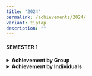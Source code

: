 ```yaml
---
title: "2024"
permalink: /achievements/2024/
variant: tiptap
description: ""
---
```

<h4><strong>SEMESTER 1</strong></h4>
<div data-type="detailGroup" class="isomer-accordion isomer-accordion-white">
<details class="isomer-details">
<summary><strong>Achievement by Group</strong>
</summary>
<div data-type="detailsContent" class="isomer-details-content">
<p></p>
<table style="minWidth: 75px">
<colgroup>
<col>
<col>
<col>
</colgroup>
<tbody>
<tr>
<th rowspan="1" colspan="1">
<p>Competition</p>
</th>
<th rowspan="1" colspan="1">
<p>Dept/CCA</p>
</th>
<th rowspan="1" colspan="1">
<p>Achievement</p>
</th>
</tr>
<tr>
<td rowspan="2" colspan="1">
<p>National School Games&nbsp; (NSG)&nbsp;</p>
</td>
<td rowspan="1" colspan="1">
<p>Volleyball
<br>(Senior Boys)</p>
</td>
<td rowspan="1" colspan="1">
<p>16th out of 28
<br>
</p>
</td>
</tr>
<tr>
<td rowspan="1" colspan="1">
<p>Volleyball
<br>(Senior Girls)</p>
</td>
<td rowspan="1" colspan="1">
<p>15th&nbsp; out of 31</p>
</td>
</tr>
<tr>
<td rowspan="1" colspan="1">
<p>National School Games&nbsp;(NSG)</p>
</td>
<td rowspan="1" colspan="1">
<p>Softball
<br>(Senior Boys)</p>
</td>
<td rowspan="1" colspan="1">
<p>3rd in Position
<br>(Pool A)</p>
</td>
</tr>
<tr>
<td rowspan="1" colspan="1">
<p>Company award 2023</p>
</td>
<td rowspan="1" colspan="1">
<p>Girls' Brigade
<br>41st Coy</p>
</td>
<td rowspan="1" colspan="1">
<p>Gold</p>
</td>
</tr>
<tr>
<td rowspan="1" colspan="1">
<p>Singapore Youth Festival Arts Presentation</p>
</td>
<td rowspan="1" colspan="1">
<p>International Dance&nbsp;</p>
</td>
<td rowspan="1" colspan="1">
<p>Accomplishment&nbsp;</p>
</td>
</tr>
<tr>
<td rowspan="1" colspan="1">
<p>Singapore Youth Festival Arts Presentation</p>
</td>
<td rowspan="1" colspan="1">
<p>Choir</p>
</td>
<td rowspan="1" colspan="1">
<p>Distinction</p>
</td>
</tr>
<tr>
<td rowspan="1" colspan="1">
<p>Singapore Youth Festival Arts Presentation</p>
</td>
<td rowspan="1" colspan="1">
<p>Guzheng</p>
</td>
<td rowspan="1" colspan="1">
<p>Distinction</p>
</td>
</tr>
<tr>
<td rowspan="1" colspan="1">
<p>Singapore Youth Festival Arts Presentation</p>
</td>
<td rowspan="1" colspan="1">
<p>AngKlung&nbsp;</p>
</td>
<td rowspan="1" colspan="1">
<p>Distinction</p>
</td>
</tr>
<tr>
<td rowspan="1" colspan="1">
<p>Wits &amp; Words: Inter-school Debate Champion 2024&nbsp;</p>
</td>
<td rowspan="1" colspan="1">
<p>Primary 5 &amp; 6
<br>Debate Team
<br>
<br>
</p>
</td>
<td rowspan="1" colspan="1">
<p>Participation</p>
</td>
</tr>
</tbody>
</table>
</div>
</details>
<details class="isomer-details">
<summary><strong>Achievement by Individuals</strong>
</summary>
<div data-type="detailsContent" class="isomer-details-content">
<p>Table</p>
<table style="minWidth: 75px">
<colgroup>
<col>
<col>
<col>
</colgroup>
<tbody>
<tr>
<th rowspan="1" colspan="1">
<p>Competition</p>
</th>
<th rowspan="1" colspan="1">
<p>Names</p>
</th>
<th rowspan="1" colspan="1">
<p>Achievement</p>
</th>
</tr>
<tr>
<td rowspan="1" colspan="1">
<p>Tamil Language Competition</p>
</td>
<td rowspan="1" colspan="1">
<p>Saravanan Ponnavvi</p>
</td>
<td rowspan="1" colspan="1">
<p>One Of The Top 6 Entries</p>
</td>
</tr>
<tr>
<td rowspan="1" colspan="1">
<p>Boys' Brigade 69 -
<br>Best Boy Award&nbsp; 2024</p>
</td>
<td rowspan="1" colspan="1">
<p>Dorotheus Koh Chian Yee</p>
</td>
<td rowspan="1" colspan="1">
<p>Honourable Award For Boys' Brigade</p>
</td>
</tr>
<tr>
<td rowspan="2" colspan="1">
<p>Junior Brigadier Brooch</p>
</td>
<td rowspan="1" colspan="1">
<p>Seow Jiaxuan</p>
</td>
<td rowspan="1" colspan="1">
<p>Honourable Award For Girls' Brigade</p>
</td>
</tr>
<tr>
<td rowspan="1" colspan="1">
<p>Seow Jiaqi</p>
</td>
<td rowspan="1" colspan="1">
<p>Honourable Award For Girls' Brigade</p>
</td>
</tr>
<tr>
<td rowspan="5" colspan="1">
<p>National Chinese Challenge 2024</p>
</td>
<td rowspan="1" colspan="1">
<p>Tan Jun Han</p>
</td>
<td rowspan="1" colspan="1">
<p>Individual Outstanding Performance Award</p>
</td>
</tr>
<tr>
<td rowspan="1" colspan="1">
<p>Sam Hao Yu</p>
</td>
<td rowspan="1" colspan="1">
<p>Participation</p>
</td>
</tr>
<tr>
<td rowspan="1" colspan="1">
<p>Jayden Rex Xu Zichen</p>
</td>
<td rowspan="1" colspan="1">
<p>Participation</p>
</td>
</tr>
<tr>
<td rowspan="1" colspan="1">
<p>Seng Ming En</p>
</td>
<td rowspan="1" colspan="1">
<p>Participation</p>
</td>
</tr>
<tr>
<td rowspan="1" colspan="1">
<p>Jiang Dongchen</p>
</td>
<td rowspan="1" colspan="1">
<p>Participation</p>
</td>
</tr>
<tr>
<td rowspan="12" colspan="1">
<p>Tirukkural Vizha 2024 (Poem Recitation)</p>
</td>
<td rowspan="1" colspan="1">
<p>Ramamoorthi Harshini</p>
</td>
<td rowspan="1" colspan="1">
<p>1st Prize</p>
</td>
</tr>
<tr>
<td rowspan="1" colspan="1">
<p>Kadar Meera Falisha</p>
</td>
<td rowspan="1" colspan="1">
<p>2nd Prize</p>
</td>
</tr>
<tr>
<td rowspan="1" colspan="1">
<p>Chandrasekar Deekshita</p>
</td>
<td rowspan="1" colspan="1">
<p>Motivational Award</p>
</td>
</tr>
<tr>
<td rowspan="1" colspan="1">
<p>Kamatchinathan Manish</p>
</td>
<td rowspan="1" colspan="1">
<p>Motivational Award</p>
</td>
</tr>
<tr>
<td rowspan="1" colspan="1">
<p>Dayanithi Karthikeyan</p>
</td>
<td rowspan="1" colspan="1">
<p>Participation</p>
</td>
</tr>
<tr>
<td rowspan="1" colspan="1">
<p>Stalin Kiran Jeevakaniyan</p>
</td>
<td rowspan="1" colspan="1">
<p>Participation</p>
</td>
</tr>
<tr>
<td rowspan="1" colspan="1">
<p>Saravanan Ponnavvi</p>
</td>
<td rowspan="1" colspan="1">
<p>Participation</p>
</td>
</tr>
<tr>
<td rowspan="1" colspan="1">
<p>Selvadurai Sahana</p>
</td>
<td rowspan="1" colspan="1">
<p>Participation</p>
</td>
</tr>
<tr>
<td rowspan="1" colspan="1">
<p>Balakumar Rathisornam</p>
</td>
<td rowspan="1" colspan="1">
<p>Participation</p>
</td>
</tr>
<tr>
<td rowspan="1" colspan="1">
<p>Subburaman Abinaya</p>
</td>
<td rowspan="1" colspan="1">
<p>Participation</p>
</td>
</tr>
<tr>
<td rowspan="1" colspan="1">
<p>Saleem Sharleez Fathima</p>
</td>
<td rowspan="1" colspan="1">
<p>Participation</p>
</td>
</tr>
<tr>
<td rowspan="1" colspan="1">
<p>Saravanakumar Swethasri</p>
</td>
<td rowspan="1" colspan="1">
<p>Participation</p>
</td>
</tr>
<tr>
<td rowspan="5" colspan="1">
<p>Tamil Language Competition 2024</p>
</td>
<td rowspan="1" colspan="1">
<p>Prabu David Maharajan</p>
</td>
<td rowspan="1" colspan="1">
<p>Participation</p>
</td>
</tr>
<tr>
<td rowspan="1" colspan="1">
<p>Lakshitha Vijayan</p>
</td>
<td rowspan="1" colspan="1">
<p>Participation</p>
</td>
</tr>
<tr>
<td rowspan="1" colspan="1">
<p>Parasuraman Shai Vaedhaanth</p>
</td>
<td rowspan="1" colspan="1">
<p>Participation</p>
</td>
</tr>
<tr>
<td rowspan="1" colspan="1">
<p>Kavin Balaji</p>
</td>
<td rowspan="1" colspan="1">
<p>Participation</p>
</td>
</tr>
<tr>
<td rowspan="1" colspan="1">
<p>Sarah Musfirah Binte Abdul Aziz</p>
</td>
<td rowspan="1" colspan="1">
<p>Participation</p>
</td>
</tr>
<tr>
<td rowspan="4" colspan="1">
<p>Spelling Bee 2024</p>
</td>
<td rowspan="1" colspan="1">
<p>Saravanan Ponnavvi</p>
</td>
<td rowspan="1" colspan="1">
<p>1st Round</p>
</td>
</tr>
<tr>
<td rowspan="1" colspan="1">
<p>Kamatchinathan Manish</p>
</td>
<td rowspan="1" colspan="1">
<p>1st Round</p>
</td>
</tr>
<tr>
<td rowspan="1" colspan="1">
<p>Srinivasan Suhanasri</p>
</td>
<td rowspan="1" colspan="1">
<p>1st Round</p>
</td>
</tr>
<tr>
<td rowspan="1" colspan="1">
<p>Shakthi Yogi Elamaran</p>
</td>
<td rowspan="1" colspan="1">
<p>1st Round</p>
</td>
</tr>
<tr>
<td rowspan="4" colspan="1">
<p>Chinnanchiru Mago 2024</p>
</td>
<td rowspan="1" colspan="1">
<p>Chellasamy Dharun</p>
</td>
<td rowspan="1" colspan="1">
<p>2nd Round &amp;
<br>Special Prize</p>
</td>
</tr>
<tr>
<td rowspan="1" colspan="1">
<p>Raman Sagana</p>
</td>
<td rowspan="1" colspan="1">
<p>2nd Round</p>
</td>
</tr>
<tr>
<td rowspan="1" colspan="1">
<p>Sadhana Lakshmanan</p>
</td>
<td rowspan="1" colspan="1">
<p>2nd Round</p>
</td>
</tr>
<tr>
<td rowspan="1" colspan="1">
<p>Akshira K Viveananth</p>
</td>
<td rowspan="1" colspan="1">
<p>Participation</p>
</td>
</tr>
<tr>
<td rowspan="2" colspan="1">
<p>Kalai Elakiya Vizha 2024</p>
</td>
<td rowspan="1" colspan="1">
<p>Parasuraman Shai Sidhanth</p>
</td>
<td rowspan="1" colspan="1">
<p>Participation</p>
</td>
</tr>
<tr>
<td rowspan="1" colspan="1">
<p>Parasuraman Shai Vaedhaanth</p>
</td>
<td rowspan="1" colspan="1">
<p>Participation</p>
</td>
</tr>
<tr>
<td rowspan="7" colspan="1">
<p>Chinnanj Chittukkal 2024</p>
</td>
<td rowspan="1" colspan="1">
<p>Remolin Isshiah Maneksha</p>
</td>
<td rowspan="1" colspan="1">
<p>3rd Prize</p>
</td>
</tr>
<tr>
<td rowspan="1" colspan="1">
<p>Smrithi Karthik</p>
</td>
<td rowspan="1" colspan="1">
<p>4th Prize</p>
</td>
</tr>
<tr>
<td rowspan="1" colspan="1">
<p>Kavin Balaji</p>
</td>
<td rowspan="1" colspan="1">
<p>5th Prize</p>
</td>
</tr>
<tr>
<td rowspan="1" colspan="1">
<p>Kumaran Indira</p>
</td>
<td rowspan="1" colspan="1">
<p>Consolation</p>
</td>
</tr>
<tr>
<td rowspan="1" colspan="1">
<p>Sadhana Lakshmanan</p>
</td>
<td rowspan="1" colspan="1">
<p>Consolation</p>
</td>
</tr>
<tr>
<td rowspan="1" colspan="1">
<p>Kamatchinathan Manish</p>
</td>
<td rowspan="1" colspan="1">
<p>Consolation</p>
</td>
</tr>
<tr>
<td rowspan="1" colspan="1">
<p>Remolin Isshiah Maneksha</p>
</td>
<td rowspan="1" colspan="1">
<p>Consolation</p>
</td>
</tr>
<tr>
<td rowspan="1" colspan="1">
<p>Navarasa Medai 2024
<br>(E Book Creation)</p>
</td>
<td rowspan="1" colspan="1">
<p>Kavinesh Vijayan</p>
</td>
<td rowspan="1" colspan="1">
<p>3rd Position</p>
</td>
</tr>
<tr>
<td rowspan="1" colspan="1">
<p>Thithikkum Thamizhe Tl Competition</p>
</td>
<td rowspan="1" colspan="1">
<p>Varun Kumar</p>
</td>
<td rowspan="1" colspan="1">
<p>3rd Position</p>
</td>
</tr>
<tr>
<td rowspan="1" colspan="1">
<p>4-Duan Cudgel</p>
</td>
<td rowspan="1" colspan="1">
<p>Siow Wayler</p>
</td>
<td rowspan="1" colspan="1">
<p>8th Position</p>
</td>
</tr>
<tr>
<td rowspan="5" colspan="1">
<p>Raffles Mathematical Olympiad</p>
</td>
<td rowspan="1" colspan="1">
<p>Ng Kang Hao</p>
</td>
<td rowspan="1" colspan="1">
<p>Junior Category - Distinction</p>
</td>
</tr>
<tr>
<td rowspan="1" colspan="1">
<p>Gurung Riyaz</p>
</td>
<td rowspan="1" colspan="1">
<p>Junior Category - Distinction</p>
</td>
</tr>
<tr>
<td rowspan="1" colspan="1">
<p>Tsing Xue Qian</p>
</td>
<td rowspan="1" colspan="1">
<p>Junior Category - Distinction</p>
</td>
</tr>
<tr>
<td rowspan="1" colspan="1">
<p>Varunkumar Arivuvel</p>
</td>
<td rowspan="1" colspan="1">
<p>Junior Category -
<br>Merit</p>
</td>
</tr>
<tr>
<td rowspan="1" colspan="1">
<p>Choo Zheng Jie</p>
</td>
<td rowspan="1" colspan="1">
<p>Junior Category -
<br>Merit</p>
</td>
</tr>
</tbody>
</table>
</div>
</details>
</div>
<p></p>